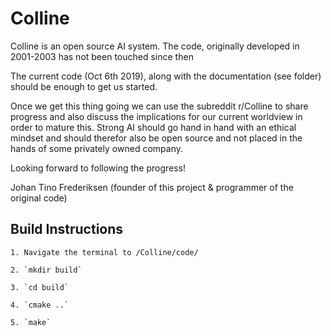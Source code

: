 # Colline
Colline is an open source AI system. The code, originally developed in 2001-2003 has not been touched since then

The current code (Oct 6th 2019), along with the documentation (see folder) should be enough to get us started.

Once we get this thing going we can use the subreddit r/Colline to share progress and also discuss the implications for our current worldview in order to mature this. Strong AI should go hand in hand with an ethical mindset and should therefor also be open source and not placed in the hands of some privately owned company.

Looking forward to following the progress!

Johan Tino Frederiksen
(founder of this project & programmer of the original code)


## Build Instructions

    1. Navigate the terminal to /Colline/code/

    2. `mkdir build`

    3. `cd build`

    4. `cmake ..`

    5. `make`
